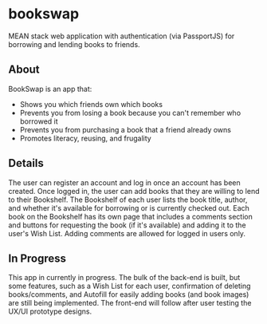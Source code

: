 # bookswap
MEAN stack web application with authentication (via PassportJS) for borrowing and lending books to friends. 

## About
BookSwap is an app that:
* Shows you which friends own which books
* Prevents you from losing a book because you can't remember who borrowed it
* Prevents you from purchasing a book that a friend already owns
* Promotes literacy, reusing, and frugality

## Details
The user can register an account and log in once an account has been created. Once logged in, the user can add books that they are willing to lend to their Bookshelf. The Bookshelf of each user lists the book title, author, and whether it's available for borrowing or is currently checked out.
Each book on the Bookshelf has its own page that includes a comments section and buttons for requesting the book (if it's available) and adding it to the user's Wish List. Adding comments are allowed for logged in users only.

## In Progress
This app in currently in progress. The bulk of the back-end is built, but some features, such as a Wish List for each user, confirmation of deleting books/comments, and Autofill for easily adding books (and book images) are still being implemented. The front-end will follow after user testing the UX/UI prototype designs.
